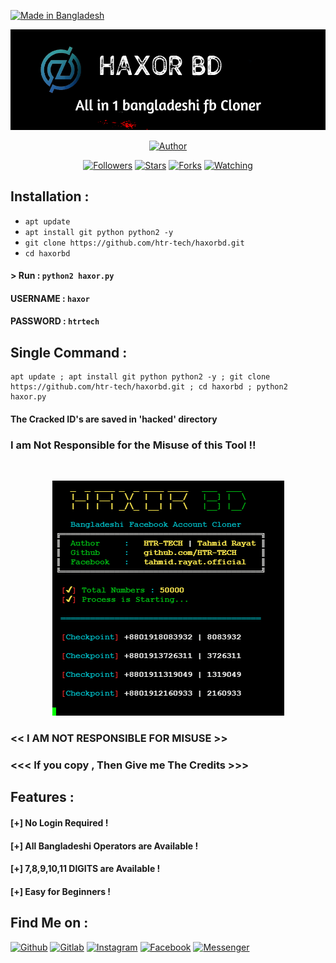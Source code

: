 <p align="left">
<a href="#"><img title="Made in Bangladesh" src="https://img.shields.io/badge/MADE%20IN-BANGLADESH-green?colorA=%23ff0000&colorB=%23017e40&style=for-the-badge"></a>
</p>
<p align="center">
<a href="#"><img title="Haxor BD" src=".__src__/haxorbd.png"></a>
<p align="center">
<a href="https://github.com/htr-tech"><img title="Author" src="https://img.shields.io/badge/Author-htr--tech-red.svg?style=for-the-badge&logo=github"></a>
</p>
<p align="center">
<a href="https://github.com/htr-tech/followers"><img title="Followers" src="https://img.shields.io/github/followers/htr-tech?color=blue&style=flat-square"></a>
<a href="https://github.com/htr-tech/haxorbd/stargazers/"><img title="Stars" src="https://img.shields.io/github/stars/htr-tech/haxorbd?color=red&style=flat-square"></a>
<a href="https://github.com/htr-tech/haxorbd/network/members"><img title="Forks" src="https://img.shields.io/github/forks/htr-tech/haxorbd?color=red&style=flat-square"></a>
<a href="https://github.com/htr-tech/haxorbd/watchers"><img title="Watching" src="https://img.shields.io/github/watchers/htr-tech/haxorbd?label=Watchers&color=blue&style=flat-square"></a>
</p>

## Installation :

* `apt update`
* `apt install git python python2 -y`
* `git clone https://github.com/htr-tech/haxorbd.git`
* `cd haxorbd`

#### > Run : `python2 haxor.py`

#### USERNAME : `haxor`
#### PASSWORD : `htrtech`

## Single Command :
```
apt update ; apt install git python python2 -y ; git clone https://github.com/htr-tech/haxorbd.git ; cd haxorbd ; python2 haxor.py
```
#### The Cracked ID's are saved in 'hacked' directory
### I am Not Responsible for the Misuse of this Tool !!
<br>
<p align="center">
<img src=".__src__/haxorbd1.png"/>
</p>

### << I AM NOT RESPONSIBLE FOR MISUSE >>
### <<< If you copy , Then Give me The Credits >>> 

## Features :
#### [+] No Login Required !
#### [+] All Bangladeshi Operators are Available !
#### [+] 7,8,9,10,11 DIGITS are Available !
#### [+] Easy for Beginners !

## Find Me on :
[![Github](https://img.shields.io/badge/Github-HTR--TECH-green?style=for-the-badge&logo=github)](https://github.com/htr-tech)
[![Gitlab](https://img.shields.io/badge/Gitlab-HTR--TECH-green?style=for-the-badge&logo=gitlab)](https://gitlab.com/htr-tech)
[![Instagram](https://img.shields.io/badge/IG-%40tahmid.rayat-red?style=for-the-badge&logo=instagram)](https://www.instagram.com/tahmid.rayat)
[![Facebook](https://img.shields.io/badge/Facebook-green?style=for-the-badge&logo=facebook)](https://fb.com/tahmid.rayat.official)
[![Messenger](https://img.shields.io/badge/Chat-Messenger-blue?style=for-the-badge&logo=messenger)](https://m.me/tahmid.rayat.official)
